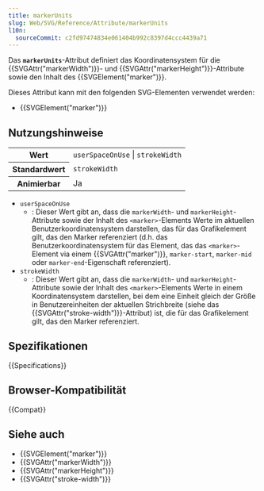 ```yaml
---
title: markerUnits
slug: Web/SVG/Reference/Attribute/markerUnits
l10n:
  sourceCommit: c2fd97474834e061404b992c8397d4ccc4439a71
---
```


Das **`markerUnits`**-Attribut definiert das Koordinatensystem für die {{SVGAttr("markerWidth")}}- und {{SVGAttr("markerHeight")}}-Attribute sowie den Inhalt des {{SVGElement("marker")}}.

Dieses Attribut kann mit den folgenden SVG-Elementen verwendet werden:

- {{SVGElement("marker")}}

## Nutzungshinweise

<table class="properties">
  <tbody>
    <tr>
      <th scope="row">Wert</th>
      <td><code>userSpaceOnUse</code> | <code>strokeWidth</code></td>
    </tr>
    <tr>
      <th scope="row">Standardwert</th>
      <td><code>strokeWidth</code></td>
    </tr>
    <tr>
      <th scope="row">Animierbar</th>
      <td>Ja</td>
    </tr>
  </tbody>
</table>

- `userSpaceOnUse`
  - : Dieser Wert gibt an, dass die `markerWidth`- und `markerHeight`-Attribute sowie der Inhalt des `<marker>`-Elements Werte im aktuellen Benutzerkoordinatensystem darstellen, das für das Grafikelement gilt, das den Marker referenziert (d.h. das Benutzerkoordinatensystem für das Element, das das `<marker>`-Element via einem {{SVGAttr("marker")}}, `marker-start`, `marker-mid` oder `marker-end`-Eigenschaft referenziert).
- `strokeWidth`
  - : Dieser Wert gibt an, dass die `markerWidth`- und `markerHeight`-Attribute sowie der Inhalt des `<marker>`-Elements Werte in einem Koordinatensystem darstellen, bei dem eine Einheit gleich der Größe in Benutzereinheiten der aktuellen Strichbreite (siehe das {{SVGAttr("stroke-width")}}-Attribut) ist, die für das Grafikelement gilt, das den Marker referenziert.

## Spezifikationen

{{Specifications}}

## Browser-Kompatibilität

{{Compat}}

## Siehe auch

- {{SVGElement("marker")}}
- {{SVGAttr("markerWidth")}}
- {{SVGAttr("markerHeight")}}
- {{SVGAttr("stroke-width")}}
